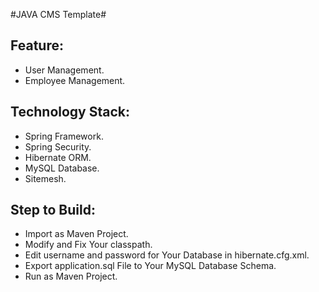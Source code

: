 #JAVA CMS Template#

## Feature:
* User Management.
* Employee Management.

## Technology Stack:
* Spring Framework.
* Spring Security.
* Hibernate ORM.
* MySQL Database.
* Sitemesh.

## Step to Build:
* Import as Maven Project.
* Modify and Fix Your classpath.
* Edit username and password for Your Database in hibernate.cfg.xml.
* Export application.sql File to Your MySQL Database Schema.
* Run as Maven Project.